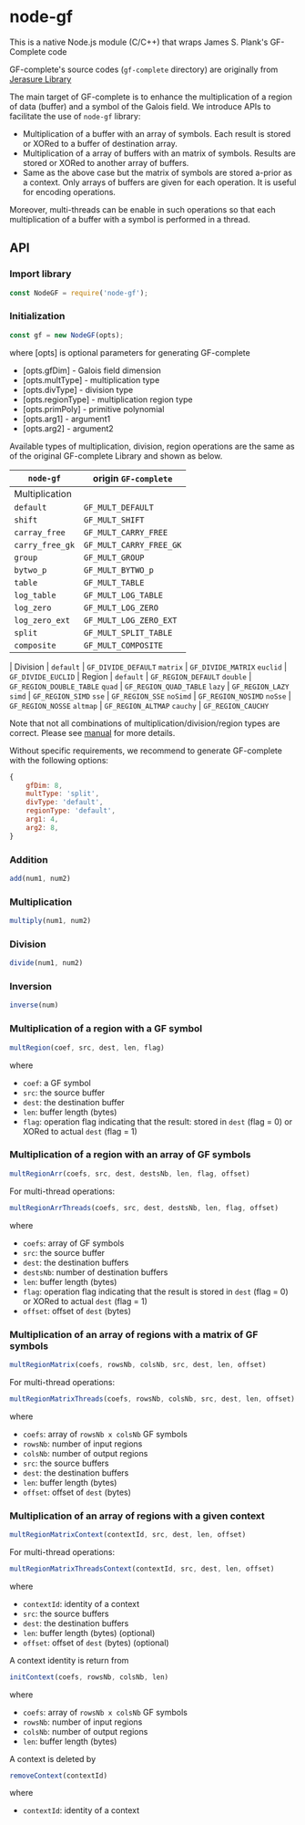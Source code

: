 # node-gf

This is a native Node.js module (C/C++) that wraps James S. Plank's GF-Complete
 code

GF-complete's source codes (`gf-complete` directory) are originally from
[Jerasure Library](http://lab.jerasure.org/jerasure/gf-complete)

The main target of GF-complete is to enhance the multiplication of a region
of data (buffer) and a symbol of the Galois field. We introduce APIs to
facilitate the use of `node-gf` library:

- Multiplication of a buffer with an array of symbols. Each result is
    stored or XORed to a buffer of destination array.
- Multiplication of a array of buffers with an matrix of symbols. Results are
    stored or XORed to another array of buffers.
- Same as the above case but the matrix of symbols are stored a-prior as a
    context. Only arrays of buffers are given for each operation. It is useful
    for encoding operations.

Moreover, multi-threads can be enable in such operations so that each
multiplication of a buffer with a symbol is performed in a thread.

## API

### Import library

```javascript
const NodeGF = require('node-gf');
```

### Initialization

```javascript
const gf = new NodeGF(opts);
```

where [opts] is optional parameters for generating GF-complete

- [opts.gfDim] - Galois field dimension
- [opts.multType] - multiplication type
- [opts.divType] - division type
- [opts.regionType] - multiplication region type
- [opts.primPoly] - primitive polynomial
- [opts.arg1] - argument1
- [opts.arg2] - argument2

Available types of multiplication, division, region operations are the same as
of the original GF-complete Library and shown as below.

`node-gf` | origin `GF-complete`
---|---|
Multiplication |
`default` | `GF_MULT_DEFAULT`
`shift` | `GF_MULT_SHIFT`
`carray_free` | `GF_MULT_CARRY_FREE`
`carry_free_gk` | `GF_MULT_CARRY_FREE_GK`
`group` | `GF_MULT_GROUP`
`bytwo_p` | `GF_MULT_BYTWO_p`
`table` | `GF_MULT_TABLE`
`log_table` | `GF_MULT_LOG_TABLE`
`log_zero` | `GF_MULT_LOG_ZERO`
`log_zero_ext` | `GF_MULT_LOG_ZERO_EXT`
`split` | `GF_MULT_SPLIT_TABLE`
`composite` | `GF_MULT_COMPOSITE`
|
Division |
`default` | `GF_DIVIDE_DEFAULT`
`matrix` | `GF_DIVIDE_MATRIX`
`euclid` | `GF_DIVIDE_EUCLID`
|
Region |
`default` | `GF_REGION_DEFAULT`
`double` | `GF_REGION_DOUBLE_TABLE`
`quad` | `GF_REGION_QUAD_TABLE`
`lazy` | `GF_REGION_LAZY`
`simd` | `GF_REGION_SIMD`
`sse` | `GF_REGION_SSE`
`noSimd` | `GF_REGION_NOSIMD`
`noSse` | `GF_REGION_NOSSE`
`altmap` | `GF_REGION_ALTMAP`
`cauchy` | `GF_REGION_CAUCHY`

Note that not all combinations of multiplication/division/region types are
correct. Please see
[manual](http://lab.jerasure.org/jerasure/gf-complete/tree/9f9f005a3fda204b4e4dadb6e27fc97708aa0afb/manual)
for more details.

Without specific requirements, we recommend to generate GF-complete with the
following options:

```javascript
{
    gfDim: 8,
    multType: 'split',
    divType: 'default',
    regionType: 'default',
    arg1: 4,
    arg2: 8,
}
```

### Addition

```javascript
add(num1, num2)
```

### Multiplication

```javascript
multiply(num1, num2)
```

### Division

```javascript
divide(num1, num2)
```

### Inversion

```javascript
inverse(num)
```

### Multiplication of a region with a GF symbol

```javascript
multRegion(coef, src, dest, len, flag)
```

where

- `coef`: a GF symbol
- `src`: the source buffer
- `dest`: the destination buffer
- `len`: buffer length (bytes)
- `flag`: operation flag indicating that the result: stored in `dest`
    (flag = 0) or XORed to actual `dest` (flag = 1)

### Multiplication of a region with an array of GF symbols

```javascript
multRegionArr(coefs, src, dest, destsNb, len, flag, offset)
```

For multi-thread operations:

```javascript
multRegionArrThreads(coefs, src, dest, destsNb, len, flag, offset)
```

where

- `coefs`: array of GF symbols
- `src`: the source buffer
- `dest`: the destination buffers
- `destsNb`: number of destination buffers
- `len`: buffer length (bytes)
- `flag`: operation flag indicating that the result is stored in `dest`
    (flag = 0) or XORed to actual `dest` (flag = 1)
- `offset`: offset of `dest` (bytes)

### Multiplication of an array of regions with a matrix of GF symbols

```javascript
multRegionMatrix(coefs, rowsNb, colsNb, src, dest, len, offset)
```

For multi-thread operations:

```javascript
multRegionMatrixThreads(coefs, rowsNb, colsNb, src, dest, len, offset)
```

where

- `coefs`: array of `rowsNb x colsNb` GF symbols
- `rowsNb`: number of input regions
- `colsNb`: number of output regions
- `src`: the source buffers
- `dest`: the destination buffers
- `len`: buffer length (bytes)
- `offset`: offset of `dest` (bytes)

### Multiplication of an array of regions with a given context

```javascript
multRegionMatrixContext(contextId, src, dest, len, offset)
```

For multi-thread operations:

```javascript
multRegionMatrixThreadsContext(contextId, src, dest, len, offset)
```

where

- `contextId`: identity of a context
- `src`: the source buffers
- `dest`: the destination buffers
- `len`: buffer length (bytes) (optional)
- `offset`: offset of `dest` (bytes) (optional)

A context identity is return from

```javascript
initContext(coefs, rowsNb, colsNb, len)
```

where

- `coefs`: array of `rowsNb x colsNb` GF symbols
- `rowsNb`: number of input regions
- `colsNb`: number of output regions
- `len`: buffer length (bytes)

A context is deleted by

```javascript
removeContext(contextId)
```

where

- `contextId`: identity of a context
